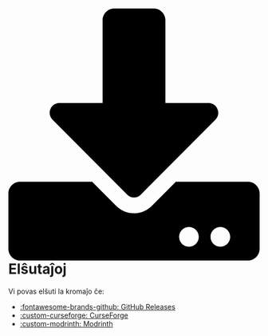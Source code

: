 # <span class="twemoji"><svg xmlns="http://www.w3.org/2000/svg" viewBox="0 0 512 512"><path d="M216 0h80c13.3 0 24 10.7 24 24v168h87.7c17.8 0 26.7 21.5 14.1 34.1L269.7 378.3c-7.5 7.5-19.8 7.5-27.3 0L90.1 226.1c-12.6-12.6-3.7-34.1 14.1-34.1H192V24c0-13.3 10.7-24 24-24zm296 376v112c0 13.3-10.7 24-24 24H24c-13.3 0-24-10.7-24-24V376c0-13.3 10.7-24 24-24h146.7l49 49c20.1 20.1 52.5 20.1 72.6 0l49-49H488c13.3 0 24 10.7 24 24zm-124 88c0-11-9-20-20-20s-20 9-20 20 9 20 20 20 20-9 20-20zm64 0c0-11-9-20-20-20s-20 9-20 20 9 20 20 20 20-9 20-20z"></path></svg></span> Elŝutaĵoj

Vi povas elŝuti la kromaĵo ĉe:

- [:fontawesome-brands-github: GitHub Releases](https://github.com/blackd/Inventory-Profiles/releases)
- [:custom-curseforge: CurseForge](https://www.curseforge.com/minecraft/mc-mods/inventory-profiles-next)
- [:custom-modrinth: Modrinth](https://modrinth.com/mod/inventory-profiles-next)
